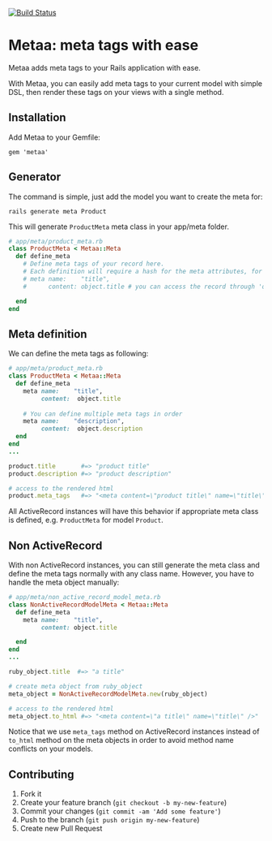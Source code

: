 [![Build Status](https://travis-ci.org/anhkind/metaa.png)](https://travis-ci.org/anhkind/metaa)

# Metaa: meta tags with ease

Metaa adds meta tags to your Rails application with ease.

With Metaa, you can easily add meta tags to your current model with simple DSL, then render these tags on your views with a single method.

## Installation

Add Metaa to your Gemfile:

    gem 'metaa'
    
## Generator

The command is simple, just add the model you want to create the meta for:

```
rails generate meta Product
```

This will generate `ProductMeta` meta class in your app/meta folder.

```ruby
# app/meta/product_meta.rb
class ProductMeta < Metaa::Meta
  def define_meta
    # Define meta tags of your record here.
    # Each definition will require a hash for the meta attributes, for example:
    # meta name:    "title",
    #      content: object.title # you can access the record through 'object' variable

  end
end
```

## Meta definition

We can define the meta tags as following:

```ruby
# app/meta/product_meta.rb
class ProductMeta < Metaa::Meta
  def define_meta
    meta name:    "title",
         content:  object.title
        
    # You can define multiple meta tags in order
    meta name:    "description",  
         content:  object.description
  end
end
...

product.title       #=> "product title"
product.description #=> "product description"

# access to the rendered html
product.meta_tags   #=> "<meta content=\"product title\" name=\"title\" /><meta content=\"product description\" name=\"description\" />"
```

All ActiveRecord instances will have this behavior if appropriate meta class is defined, e.g. `ProductMeta` for model `Product`.

## Non ActiveRecord

With non ActiveRecord instances, you can still generate the meta class and define the meta tags normally with any class name. However, you have to handle the meta object manually:

```ruby
# app/meta/non_active_record_model_meta.rb
class NonActiveRecordModelMeta < Metaa::Meta
  def define_meta
    meta name:    "title",
         content: object.title

  end
end
...

ruby_object.title  #=> "a title"

# create meta object from ruby_object
meta_object = NonActiveRecordModelMeta.new(ruby_object)

# access to the rendered html
meta_object.to_html #=> "<meta content=\"a title\" name=\"title\" />"
```

Notice that we use `meta_tags` method on ActiveRecord instances instead of `to_html` method on the meta objects in order to avoid method name conflicts on your models.


## Contributing

1. Fork it
2. Create your feature branch (`git checkout -b my-new-feature`)
3. Commit your changes (`git commit -am 'Add some feature'`)
4. Push to the branch (`git push origin my-new-feature`)
5. Create new Pull Request
